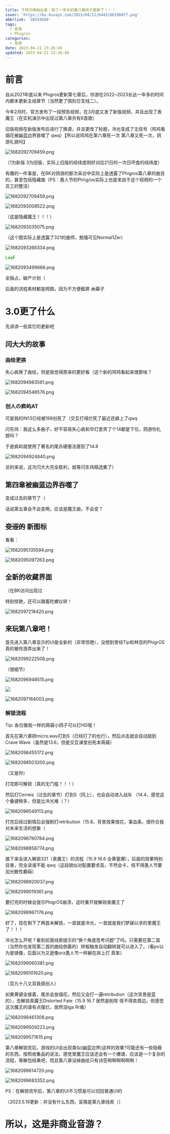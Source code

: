 ```yaml
---
title: 千呼万唤始出来！鸽了一年半的第八章终于更新了！！！
cover: 'https://bu.dusays.com/2023/04/22/6442c062960ff.png'
abbrlink: '28159584'
tags:
  - 音游
  - Phigros
categories:
  - 音游
date: 2023-04-21 23:26:49
updated: 2023-04-21 23:26:49
---
```


# 前言

自从2021年底以来 Phigros更新第七章后，你游在2022~2023长达一年多的时间内都未更新主线章节（当然更了弭刻日支线二）。

今年2月时，官方发布了一段预告视频，在3月底又发了新版视频，并且出现了表魔王（在实机演示中出现过第八章共有6首歌）

旧版视频在新版发布后进行了换源，并且更改了标题，冷光变成了无信号（鸠鸠看烟花被幽蓝边界吞噬了 qwq）【所以说鸠鸠在第六章死一次 第八章又死一次，鸽游礼貌吗】

![1682092709459.png](https://bu.dusays.com/2023/04/21/6442b2a7d091b.png)

（1为新版 3为旧版，实际上旧版的经纬度刚好对应21日的一次日环食的经纬度）

有趣的一件事是，在BK对鸽游的那次采访中实际上是透露了Phigros第八章的曲目的，甚至包括隐藏曲（PS：愚人节的Phi\g/os实际上也是来自于这个视频的一个员工的整活）

![1682092709459.png](https://bu.dusays.com/2023/04/21/6442b2a7d091b.png)

![1682093008522.png](https://bu.dusays.com/2023/04/22/6442b3d1af242.png)

（这是隐藏魔王！！！）

![1682093035075.png](https://bu.dusays.com/2023/04/22/6442b3ed5b3e8.png)

（这个图实际上是透露了321的曲师，勉强可见Normal1Zer）

![1682093266334.png](https://bu.dusays.com/2023/04/22/6442b4d432a00.png)

<span style="color:green">LeaF</span>

![1682093499666.png](https://bu.dusays.com/2023/04/22/6442b5bda17a6.png)

全独占，破产计划（

后面的流程素材都是网图，因为不方便截屏 ~~太菜了~~

# 3.0更了什么

先讲讲一些其它的更新吧

## 闫大大的故事

### 曲绘更换

失心疯换了曲绘，但是我觉得原来的更好看（这个新的鸠鸠看起来很那啥？

![1682094983561.png](https://bu.dusays.com/2023/04/22/6442bb8965911.png)

![1682094546576.png](https://bu.dusays.com/2023/04/22/6442b9d4a570f.png)

### 创人の疯屿AT

可是我的IN13已经被198创死了（交互打得烂死了最近还癖上了qwq

闫东炜：我这么多曲子，好不容易失心疯和华灯爱弄了个14都是下位，鸽游你礼貌吗？

于是疯屿就使用了著名的尾杀硬塞法塞到了14.8

![1682094924840.png](https://bu.dusays.com/2023/04/22/6442bb4f0d348.png)

总的来说，这次闫大大完全胜利，就等闫东炜精选集了）

## 第四章被幽蓝边界吞噬了

变成过去的章节了（

话说第五章会不会变啊，应该是魔王曲，不会变？

## ~~变涩的~~ 新图标

看看：

![1682095135594.png](https://bu.dusays.com/2023/04/22/6442bc20a9133.png)

![1682095097263.png](https://bu.dusays.com/2023/04/22/6442bbfab24ce.png)

## 全新的收藏界面

（在BK访问出现过

特别惊艳，还可以跟着陀螺仪转！

![1682097218420.png](https://bu.dusays.com/2023/04/22/6442c4458a7c8.png)

## 来玩第八章吧！

首先进入第八章显示的UI是全新的（非常惊艳），没想到曾经Tip和林百的PhigrOS真的被你游弄出来了！

![1682099222508.png](https://bu.dusays.com/2023/04/22/6442cc185b364.png)

（很细节）

![1682096948515.png](https://bu.dusays.com/2023/04/22/6442c33646c6f.png)

![](https://bu.dusays.com/2023/04/22/6442c29a026e7.png)

![1682097164003.png](https://bu.dusays.com/2023/04/22/6442c411398c8.png)

### 解锁流程

Tip: 各位像我一样的蒟蒻小鸽子可以打HD哦！

首先在第六章把micro.wav打到S（已经打了的也行），然后点击就会自动跳到Crave Wave（虽然是13.6，但是交互课堂创死本蒟蒻）

![1682098455172.png](https://bu.dusays.com/2023/04/22/6442c9198eee0.png)

![1682098503200.png](https://bu.dusays.com/2023/04/22/6442c948c9c43.png)

（又是你）

打完即可解锁（真的无门槛！！！）

然后打Cerreis（过去的章节）打到S（同上），也会自动进入战车 （14.4，感觉这个叠键稍多，但是比冷光难（？）

![1682098549113.png](https://bu.dusays.com/2023/04/22/6442c9774c7be.png)

打完后经过剧情后会强制打retribution（15.8，背景效果很花，事血条，很符合我对未来生活的想象（

![1682098790784.png](https://bu.dusays.com/2023/04/22/6442ca68aca5e.png)

![1682098858774.png](https://bu.dusays.com/2023/04/22/6442caae88607.png)

接下来会进入解锁321（表魔王）的流程（15.9 16.6 全黄塞爆），后面的效果特别目害，完全读谱不能 qwq（这段貌似对配置要求高，不然会卡，怪不得愚人节要加光敏性癫痫）

![1682098920037.png](https://bu.dusays.com/2023/04/22/6442caeb1136e.png)

![1682099019361.png](https://bu.dusays.com/2023/04/22/6442cb4e76b7f.png)

要打完的时候会提示PhigrOS崩溃，这时重开就解锁表魔王了

![1682098967176.png](https://bu.dusays.com/2023/04/22/6442cb19a34e0.png)

好了，现在剩下了两首未解锁，一首就是冷光，一首就是我们梦寐以求的里魔王了！！！

冷光怎么开呢？看到前面线索提示的“换个角度思考问题”了吗，只需要在第二首（当然你也发现第二首的曲绘倒着的）转板触发自动翻转就可以进入了。（看pv以为是镜像，后面以为又是像orz愚人节一样躺在床上打 真笨）

![1682099060381.png](https://bu.dusays.com/2023/04/22/6442cb77b4110.png)

![1682099101620.png](https://bu.dusays.com/2023/04/22/6442cba1605b8.png)

（百九十八又双叒叕创人）

如果黄键全接着，尾杀会放烟花，然后又会打一遍retribution（这次背景是蓝的），去解锁真魔王Distorted Fate（15.9 16.7 居然是削除 怪不得卖周边，但感觉这次魔王的谱有点摆烂，居然没Iga Rr难）

![1682099461308.png](https://bu.dusays.com/2023/04/22/6442cd0876fbc.png)

![1682099509223.png](https://bu.dusays.com/2023/04/22/6442cd397e10b.png)

![1682099571615.png](https://bu.dusays.com/2023/04/22/6442cd7669dce.png)

第八章解锁完后，游戏的UI会出现类似(幽蓝边界)这样的效果?可能还有一些隐蔽的东西，按照收集品的说法，感觉里魔王应该还会有一个爆谱，应该是一个复杂的流程，等解包结果吧，而且第八章没掉曲绘只有诗签啊啊啊啊啊啊！

![1682099614720.png](https://bu.dusays.com/2023/04/22/6442cda158c1a.png)

![1682099683352.png](https://bu.dusays.com/2023/04/22/6442cde604ef4.png)

PS：在解锁完毕后，第八章的UI不习惯是可以切回普通UI的

（2023.5.19更新：并没有什么东西，盲猜是第九章线索（）

# 所以，这是非商业音游？